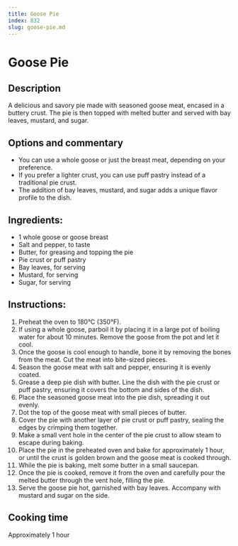 ```yaml
---
title: Goose Pie
index: 832
slug: goose-pie.md
---
```


# Goose Pie

## Description
A delicious and savory pie made with seasoned goose meat, encased in a buttery crust. The pie is then topped with melted butter and served with bay leaves, mustard, and sugar.

## Options and commentary
- You can use a whole goose or just the breast meat, depending on your preference.
- If you prefer a lighter crust, you can use puff pastry instead of a traditional pie crust.
- The addition of bay leaves, mustard, and sugar adds a unique flavor profile to the dish.

## Ingredients:
- 1 whole goose or goose breast
- Salt and pepper, to taste
- Butter, for greasing and topping the pie
- Pie crust or puff pastry
- Bay leaves, for serving
- Mustard, for serving
- Sugar, for serving

## Instructions:
1. Preheat the oven to 180°C (350°F).
2. If using a whole goose, parboil it by placing it in a large pot of boiling water for about 10 minutes. Remove the goose from the pot and let it cool.
3. Once the goose is cool enough to handle, bone it by removing the bones from the meat. Cut the meat into bite-sized pieces.
4. Season the goose meat with salt and pepper, ensuring it is evenly coated.
5. Grease a deep pie dish with butter. Line the dish with the pie crust or puff pastry, ensuring it covers the bottom and sides of the dish.
6. Place the seasoned goose meat into the pie dish, spreading it out evenly.
7. Dot the top of the goose meat with small pieces of butter.
8. Cover the pie with another layer of pie crust or puff pastry, sealing the edges by crimping them together.
9. Make a small vent hole in the center of the pie crust to allow steam to escape during baking.
10. Place the pie in the preheated oven and bake for approximately 1 hour, or until the crust is golden brown and the goose meat is cooked through.
11. While the pie is baking, melt some butter in a small saucepan.
12. Once the pie is cooked, remove it from the oven and carefully pour the melted butter through the vent hole, filling the pie.
13. Serve the goose pie hot, garnished with bay leaves. Accompany with mustard and sugar on the side.

## Cooking time
Approximately 1 hour